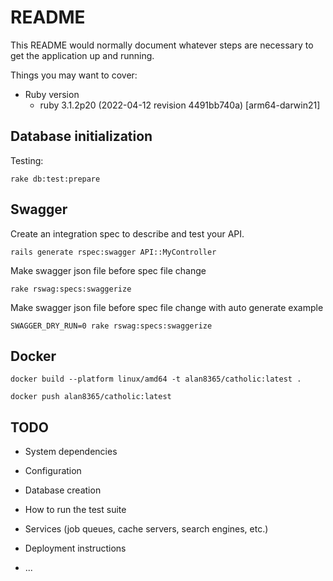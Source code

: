 # README

This README would normally document whatever steps are necessary to get the
application up and running.

Things you may want to cover:

- Ruby version
  - ruby 3.1.2p20 (2022-04-12 revision 4491bb740a) [arm64-darwin21]

## Database initialization

Testing: 
```shell
rake db:test:prepare
```

## Swagger
Create an integration spec to describe and test your API.
```shell
rails generate rspec:swagger API::MyController
```

Make swagger json file before spec file change
```shell
rake rswag:specs:swaggerize
```

Make swagger json file before spec file change with auto generate example
```shell
SWAGGER_DRY_RUN=0 rake rswag:specs:swaggerize
```

## Docker

```shell
docker build --platform linux/amd64 -t alan8365/catholic:latest .  
```

```shell
docker push alan8365/catholic:latest
```


## TODO

* System dependencies

* Configuration

* Database creation

* How to run the test suite

* Services (job queues, cache servers, search engines, etc.)

* Deployment instructions

* ...
